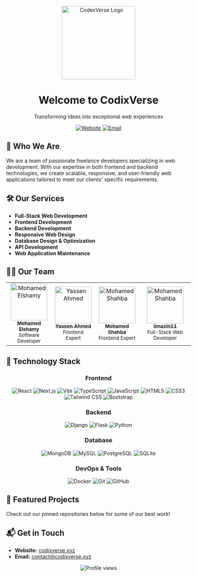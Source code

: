 <div align="center">
  <img src="https://avatars.githubusercontent.com/u/207026159?s=400&u=4ea633382524602f01c4deb58c55332925ba5b1b&v=4" alt="CodexVerse Logo" width="200"/>
  <h1>Welcome to CodixVerse</h1>
  <p>Transforming ideas into exceptional web experiences</p>
  
  [![Website](https://img.shields.io/badge/Website-codixverse.xyz-blue?style=flat-square&logo=google-chrome)](https://codixverse.xyz)
  [![Email](https://img.shields.io/badge/Email-contact%40codixverse.xyz-red?style=flat-square&logo=gmail)](mailto:contact@codixverse.xyz)
</div>

## 💼 Who We Are

We are a team of passionate freelance developers specializing in web development. With our expertise in both frontend and backend technologies, we create scalable, responsive, and user-friendly web applications tailored to meet our clients' specific requirements.

## 🛠️ Our Services

- **Full-Stack Web Development**
- **Frontend Development**
- **Backend Development**
- **Responsive Web Design**
- **Database Design & Optimization**
- **API Development**
- **Web Application Maintenance**

## 👨‍💻 Our Team

<table>
  <tr>
    <td align="center">
      <a href="https://github.com/devM7MD">
        <img src="https://github.com/devM7MD.png" width="100px;" alt="Mohamed Elshamy"/>
        <br />
        <sub><b>Mohamed Elshamy</b></sub>
      </a>
      <br />
      <sub>Software Developer</sub>
    </td>
    <td align="center">
      <a href="https://github.com/yassendev">
        <img src="https://github.com/yassendev.png" width="100px;" alt="Yassen Ahmed"/>
        <br />
        <sub><b>Yassen Ahmed</b></sub>
      </a>
      <br />
      <sub>Frontend Expert</sub>
    </td>
    <td align="center">
      <a href="https://github.com/M7mdJs">
        <img src="https://github.com/M7mdJs.png" width="100px;" alt="Mohamed Shahba"/>
        <br />
        <sub><b>Mohamed Shahba</b></sub>
      </a>
      <br />
      <sub>Frontend Expert</sub>
    </td>
    <td align="center">
      <a href="https://github.com/iimazin11">
        <img src="https://github.com/iimazin11.png" width="100px;" alt="Mohamed Shahba"/>
        <br />
        <sub><b>iimazin11</b></sub>
      </a>
      <br />
      <sub>Full-Stack Web Developer</sub>
    </td>
  </tr>
</table>

## 🧰 Technology Stack

<div align="center">
  
  ### Frontend
  
  <img src="https://img.shields.io/badge/-React-61DAFB?style=for-the-badge&logo=react&logoColor=black" alt="React" />
  <img src="https://img.shields.io/badge/-Next.js-000000?style=for-the-badge&logo=next.js&logoColor=white" alt="Next.js" />
  <img src="https://img.shields.io/badge/-Vite-646CFF?style=for-the-badge&logo=vite&logoColor=white" alt="Vite" />
  <img src="https://img.shields.io/badge/-TypeScript-3178C6?style=for-the-badge&logo=typescript&logoColor=white" alt="TypeScript" />
  <img src="https://img.shields.io/badge/-JavaScript-F7DF1E?style=for-the-badge&logo=javascript&logoColor=black" alt="JavaScript" />
  <img src="https://img.shields.io/badge/-HTML5-E34F26?style=for-the-badge&logo=html5&logoColor=white" alt="HTML5" />
  <img src="https://img.shields.io/badge/-CSS3-1572B6?style=for-the-badge&logo=css3&logoColor=white" alt="CSS3" />
  <img src="https://img.shields.io/badge/-Tailwind_CSS-38B2AC?style=for-the-badge&logo=tailwind-css&logoColor=white" alt="Tailwind CSS" />
  <img src="https://img.shields.io/badge/-Bootstrap-7952B3?style=for-the-badge&logo=bootstrap&logoColor=white" alt="Bootstrap" />
  
  ### Backend
  
  <img src="https://img.shields.io/badge/-Django-092E20?style=for-the-badge&logo=django&logoColor=white" alt="Django" />
  <img src="https://img.shields.io/badge/-Flask-000000?style=for-the-badge&logo=flask&logoColor=white" alt="Flask" />
  <img src="https://img.shields.io/badge/-Python-3776AB?style=for-the-badge&logo=python&logoColor=white" alt="Python" />
  
  ### Database
  
  <img src="https://img.shields.io/badge/-MongoDB-47A248?style=for-the-badge&logo=mongodb&logoColor=white" alt="MongoDB" />
  <img src="https://img.shields.io/badge/-MySQL-4479A1?style=for-the-badge&logo=mysql&logoColor=white" alt="MySQL" />
  <img src="https://img.shields.io/badge/-PostgreSQL-336791?style=for-the-badge&logo=postgresql&logoColor=white" alt="PostgreSQL" />
  <img src="https://img.shields.io/badge/-SQLite-003B57?style=for-the-badge&logo=sqlite&logoColor=white" alt="SQLite" />
  
  ### DevOps & Tools
  
  <img src="https://img.shields.io/badge/-Docker-2496ED?style=for-the-badge&logo=docker&logoColor=white" alt="Docker" />
  <img src="https://img.shields.io/badge/-Git-F05032?style=for-the-badge&logo=git&logoColor=white" alt="Git" />
  <img src="https://img.shields.io/badge/-GitHub-181717?style=for-the-badge&logo=github&logoColor=white" alt="GitHub" />
</div>

## 📌 Featured Projects

Check out our pinned repositories below for some of our best work!

## 📬 Get in Touch

- **Website:** [codixverse.xyz](https://codixverse.xyz)
- **Email:** [contact@codixverse.xyz](mailto:contact@codixverse.xyz)

<div align="center">
  <img src="https://komarev.com/ghpvc/?username=codixverse&color=blueviolet&style=flat-square&label=Profile+Views" alt="Profile views" />
</div>
